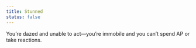 ```yaml
---
title: Stunned
status: false
---
```


You’re dazed and unable to act—you’re immobile and you can’t spend AP or take reactions.
